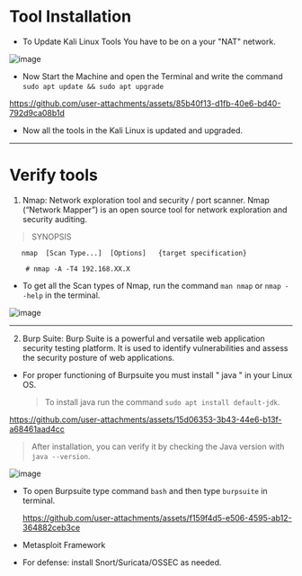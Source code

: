 # Tool Installation

- To Update Kali Linux Tools You have to be on a your "NAT" network.
  
![image](https://github.com/user-attachments/assets/3ede1e87-df65-4670-ac0a-cfe55a146034)

 
- Now Start the Machine and open the Terminal and write the command `sudo apt update && sudo apt upgrade`

  
https://github.com/user-attachments/assets/85b40f13-d1fb-40e6-bd40-792d9ca08b1d

- Now all the tools in the Kali Linux is updated and upgraded.

---
  
# Verify tools

1. Nmap: Network exploration tool and security / port scanner. Nmap (“Network Mapper”) is an open source tool for network exploration and security auditing.
  
  > SYNOPSIS

       nmap  [Scan Type...]  [Options]   {target specification}
  
        # nmap -A -T4 192.168.XX.X
  
  - To get all the Scan types of Nmap, run the command `man nmap` or `nmap --help` in the terminal.

   ![image](https://github.com/user-attachments/assets/b7801e8b-a43a-41f7-a3d8-a8420a7a510d)

---  

2. Burp Suite: Burp Suite is a powerful and versatile web application security testing platform. It is used to identify vulnerabilities and assess the security posture of web applications.

- For proper functioning of Burpsuite you must install " java " in your Linux OS.
  
  > To install java run the command `sudo apt install default-jdk`. 
  
https://github.com/user-attachments/assets/15d06353-3b43-44e6-b13f-a68461aad4cc

  > After installation, you can verify it by checking the Java version with `java --version`.

  ![image](https://github.com/user-attachments/assets/219a2bbb-8103-470b-80fb-bb53829c7334)

 - To open Burpsuite type command `bash` and then type `burpsuite` in terminal.
   
   https://github.com/user-attachments/assets/f159f4d5-e506-4595-ab12-364882ceb3ce


   


   
- Metasploit Framework
- For defense: install Snort/Suricata/OSSEC as needed.

